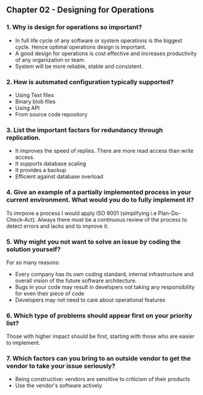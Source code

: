 ## Chapter 02 - Designing for Operations

### 1. Why is design for operations so important?
   * In full life cycle of any software or system operations is the biggest cycle. Hence optimal operations design is important.
   * A good design for operations is cost effective and increases productivity of any organization or team.
   * System will be more reliable, stable and consistent.


### 2. How is automated configuration typically supported?
   * Using Text files
   * Binary blob files
   * Using API
   * From source code repository


### 3. List the important factors for redundancy through replication.
- It improves the speed of replies. There are more read access than write access.
- It supports database scaling 
- It provides a backup
- Efficient against database overload


### 4. Give an example of a partially implemented process in your current environment. What would you do to fully implement it?
To imrpove a process I would apply ISO 9001 (simplifying i.e Plan-Do-Check-Act). Always there must be a continuous review of the process to detect errors and lacks and to improve it.


### 5. Why might you not want to solve an issue by coding the solution yourself?
For so many reasons:
- Every company has its own coding standard, internal infrastructure and overall vision of the future software architecture.
- Bugs in your code may result in developers not taking any responsibility for even their piece of code
- Developers may not need to care about operational features 


### 6. Which type of problems should appear first on your priority list?
Those with higher impact should be first, starting with those who are easier to implement.


### 7. Which factors can you bring to an outside vendor to get the vendor to take your issue seriously?
- Being constructive: vendors are sensitive to criticism of their products
- Use the vendor's software actively
